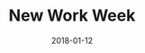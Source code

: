 ---
subheader: ''
description: "<p><span><span>Come celebrate this festival of premiere original play\
  \ readings, staged adaptations, and the final products of TAPS Bachelor\u2019s theses,\
  \ representing the culmination of four years theatrical training in the College.\
  \ All pieces are both student-written and student-directed. You can attend just\
  \ one show, or purchase a Festival Pass to attend all events!</span></span></p>\
  \ <p><em><strong>Jump to each section using the following\_links:</strong></em></p>\
  \ <p><em><strong><span><span><a href=\"#Thursday, April 12\">Thursday, April 12</a><br/><a\
  \ href=\"#Friday, April 13\">Friday, April 13</a></span></span><br/><a href=\"#Saturday,\
  \ April 14\">Saturday, April 14</a></strong></em></p><p><a href=\"#Friday, April\
  \ 20\">Friday, April 20</a><br/><a href=\"#Saturday, April 21\">Saturday, April\
  \ 21</a><br/><a href=\"#Sunday, April 22\">Sunday, April 22</a></p><p><a href=\"\
  #Festival Bios\">Read the Festival Bios</a></p><p>\_</p><p><a id=\"Thursday, April\
  \ 12\" name=\"Thursday, April 12\"><img alt=\"\" src=\"https://wslamp70.s3.amazonaws.com/arts/s3fs-public/uploads2/UT/NWW18_THUR-100.jpg\"\
  /></a></p><p><strong>7PM\_|\_Logan 501</strong></p><p><em><strong>A Model Korean</strong></em><br/>\n\
  by Kenjiro Lee<br/>\nDirected by Katie Bevil<br/>\nPerformed by\_Lucia Geng, Yoon\
  \ Jeong, and Natalia Rodriguez<br/><span data-sheets-userformat=\"10}\" data-sheets-value='\"\
  Three students in a project group attempting to learn various topics about Korean\
  \ culture uncover some uncomfortable truths about themselves and their heritage.\"\
  }'>Three students in a project group attempting to learn various topics about Korean\
  \ culture uncover some uncomfortable truths about themselves and their heritage.</span></p><p><strong>9PM\_\
  |\_Logan 501</strong></p> <p><em><strong>Mango and the B</strong></em><br/>\nby\
  \ Arthur Forcione<br/>\nDirected by Maxine Frendel<br/><span>A French-American family\
  \ drama about two siblings\u2014LUKE and MARGO\u2014coming home for the holidays\
  \ to their toxic parents ANNE-MARIE and JULES. When the maid VIRGINIA uncovers LUKE\u2019\
  s twisted fetish for his mentally ill sister, familial tensions that have been bubbling\
  \ for years come to a head and push the children into adulthood.</span></p><p><a\
  \ id=\"Friday, April 13\" name=\"Friday, April 13\"><strong><img alt=\"\" src=\"\
  https://wslamp70.s3.amazonaws.com/arts/s3fs-public/uploads2/UT/NWW18_FRI-100.jpg\"\
  /></strong></a></p><p><strong>7PM\_|\_Logan 501</strong></p><p><em><strong>Going\
  \ Up</strong></em><br/>\nby Hanna\_Kime<br/>\nDirected by Ruthie Dworin<br/><span\
  \ data-sheets-userformat=\"10}\" data-sheets-value='\"To avoid answering a phone\
  \ call that will confirm her sister\u2019s death, Amy, 24, spends an afternoon lying\
  \ to strangers she meets on a hotel elevator. But then, just as someone catches\
  \ onto her act, the power goes out, and the two are stuck together until it comes\
  \ back on.\"}'>To avoid answering a phone call that will confirm her sister\u2019\
  s death, Amy, 24, spends an afternoon lying to strangers she meets on a hotel elevator.\
  \ But then, just as someone catches onto her act, the power goes out, and the two\
  \ are stuck together until it comes back on.</span></p> <p><em><strong><span>La\
  \ Maja Desnuda</span></strong></em><br/>\nby Emily Lynch<br/>\nDirected by Jess\
  \ Robinson<br/><span data-sheets-userformat=\"10}\" data-sheets-value='\"Two best\
  \ friends spend their afternoon in a nursing home discussing puzzles, the elderly,\
  \ and nothing else! Everything is fine between them!\"}'>Two best friends spend\
  \ their afternoon in a nursing home discussing puzzles, the elderly, and nothing\
  \ else! Everything is fine between them!</span></p><p><em><strong>With Friends Like\
  \ These</strong></em><br/>\nby Omar Almkki\_<br/>\ndirected by Lynn Chong<br/><span\
  \ data-sheets-userformat=\"10}\" data-sheets-value='\"These are the first three\
  \ scenes of a full-length play about three friends whose lives change, some for\
  \ the better, some for the worse, when one of their sisters comes to live with them\
  \ due to her parents being away.\"}'>These are the first three scenes of a full-length\
  \ play about three friends whose lives change, some for the better, some for the\
  \ worse, when one of their sisters comes to live with them due to her parents being\
  \ away.</span></p><p>\_</p><p><a id=\"Saturday, April 14\" name=\"Saturday, April\
  \ 14\"><strong><img alt=\"\" src=\"https://wslamp70.s3.amazonaws.com/arts/s3fs-public/uploads2/UT/NWW18_SAT-100.jpg\"\
  /></strong></a></p><p><strong>7PM\_|\_Logan 501</strong><br/><em><strong>The First\
  \ Day</strong></em><br/>\nby Felix Lecocq<br/>\nDirected by Lynn Chong<br/><span\
  \ data-sheets-userformat=\"400}\" data-sheets-value='\"The First Day is a horror-comedy\
  \ play that follows the conversation between two employees in the storeroom at the\
  \ back of a Chicago caf\xE9. One employee is naively disappointed by their first\
  \ day working a customer service job. The other employee is jaded and sarcastic.\
  \ Both employees must use their skills and experience to prepare for the zombie\
  \ apocalypse.\"}'>The First Day is a horror-comedy play that follows the conversation\
  \ between two employees in the storeroom at the back of a Chicago caf\xE9. One employee\
  \ is naively disappointed by their first day working a customer service job. The\
  \ other employee is jaded and sarcastic. Both employees must use their skills and\
  \ experience to prepare for the zombie apocalypse.</span></p><p><em><strong>Quack!\_\
  </strong></em><br/>\nby Teis Jayaswal<br/>\nDirected by Maxine Frendel<br/><span\
  \ data-sheets-userformat=\"400}\" data-sheets-value='\"is an absurdist comedy set\
  \ in a small town where a mammoth-sized rubber duck suddenly appears. A man dies\
  \ and a baffled, \u201Cpatriotic\u201D sheriff starts investigating. Following the\
  \ events are Peter, an arrogant banker, Eve, a compassionate teacher, and Anthea,\
  \ a mystic stranger. As the play unfolds, bodies disappear, unyielding atheists\
  \ find God, and grimy motels get five-star ratings.\"}'>An absurdist comedy set\
  \ in a small town where a mammoth-sized rubber duck suddenly appears. A man dies\
  \ and a baffled, \u201Cpatriotic\u201D sheriff starts investigating. Following the\
  \ events are Peter, an arrogant banker, Eve, a compassionate teacher, and Anthea,\
  \ a mystic stranger. As the play unfolds, bodies disappear, unyielding atheists\
  \ find God, and grimy motels get five-star ratings.</span></p><p><em><strong>Property\
  \ Damage</strong></em><br/>\nby Abigail Henkin<br/>\nDirected by Jess Robinson<br/><span\
  \ data-sheets-userformat=\"10}\" data-sheets-value='\"Georgiana is a brilliant teen\
  \ hacker living in a matrix-like simulation. Everyone knows that this world isn\u2019\
  t real; in fact, there is an entire population of simulated AIs who live and function\
  \ identically to \u201Creal\u201D people. Georgiana is now on trial for erasing\
  \ these sims, of whom her boyfriend (who she regularly recodes) is the only surviving\
  \ member.\"}'>Georgiana is a brilliant teen hacker living in a matrix-like simulation.\
  \ Everyone knows that this world isn\u2019t real; in fact, there is an entire population\
  \ of simulated AIs who live and function identically to \u201Creal\u201D people.\
  \ Georgiana is now on trial for erasing these sims, of whom her boyfriend (who she\
  \ regularly recodes) is the only surviving member.</span></p><p><strong>9PM | Logan\
  \ 501</strong></p><p><em><strong>Admisssion</strong></em><br/>\nby Laurence Warner<br/><span>After\
  \ becoming the first in his broken family to graduate from university, small-town\
  \ Jamie is flown out to Hillcrest Manor, the desert estate of an Omani businessman,\
  \ with a single task in hand: to get his son into Cambridge.\_</span>*Showcase of\
  \ work-in-progress screenplay.</p> <p><em><strong>Up the Riverbank</strong></em><br/>\n\
  by Jacques Manjarrez<br/>\ndirected by Ruthie Dworkin<br/><span data-sheets-userformat=\"\
  10}\" data-sheets-value='\"Having long since abandoned her tedious sub-urban living,\
  \ an alcoholic woman reminisces on her time as an mother and wife.\"}'>Having long\
  \ since abandoned her tedious sub-urban living, an alcoholic woman reminisces on\
  \ her time as an mother and wife.</span></p><p><em><strong>CitrusFruit</strong></em><br/>\n\
  by Emma Gardner<br/>\ndirected by Katie Bevil<br/><span data-sheets-userformat=\"\
  400}\" data-sheets-value='\"In this sitcom-y short play, three roommates circuitously\
  \ discuss their love lives, the meaning of various foods, and ultimately how to\
  \ remove the rats from their apartment. Protagonist Mel is determined to use her\
  \ relationships as creative fodder, much to the frustration of her roommates Katie\
  \ and Sonya who are each trying to understand themselves in the city of L.A.\"}'>In\
  \ this sitcom-y short play, three roommates circuitously discuss their love lives,\
  \ the meaning of various foods, and ultimately how to remove the rats from their\
  \ apartment. Protagonist Mel is determined to use her relationships as creative\
  \ fodder, much to the frustration of her roommates Katie and Sonya who are each\
  \ trying to understand themselves in the city of L.A.</span></p><p><strong>7:30PM\
  \ | Theater West</strong></p> <p><em><strong>\"</strong>Cuentos De Sobrevivencia\"\
  </em><br/><strong>Christian Castro\_</strong><em>(B.A. Project)</em><br/>\nUn ciclo\
  \ de obras contando las historias de sobrevivientes. Sobrevivientes que son queer,\
  \ y que existen dentro de un contexto latinoamericano. La obra es una forma de resistencia,\
  \ contra barreras, odio y, la idea que no merecemos amor. Con amor y esperanza podemos\
  \ cambiar este mundo que quiere atenuar nuestra luz. Todos podemos volar.</p> <p>\_\
  Performed by\_:</p><p>Staff</p><p><a id=\"Friday, April 20\" name=\"Friday, April\
  \ 20\"><img alt=\"\" src=\"https://wslamp70.s3.amazonaws.com/arts/s3fs-public/uploads2/UT/NWW18_THUR%20copy-100.jpg\"\
  /></a></p><p><strong>7PM | Logan 701</strong><br/><em><span>\"Beyond It Is Another\
  \ Dimension\"</span><br/><strong>Margaret Lazarovitz\_</strong>(B.A. Project)</em><br/><span>This\
  \ project explores the intersection of man and machine--what happens when thoughts\
  \ and senses are computer controlled? The script of a beloved sci-fi television\
  \ show is run through a Markov chain to create a new, unique script that removes\
  \ the element of narrative but retains the rich, familiar imagery of life on Earth.\
  \ All lighting cues are triggered by keywords algorithmically selected from this\
  \ new script, which the actors will recite in real time as this script is generated.<br/>\n\
  Performed by\_</span><span><em>Eren Ahn, Paris Bezanis, Emma Shapiro.</em><br/>\n\
  Special Thanks to Andrew Meyers and Connor Ciesil for their technical guidance,\
  \ Avi Sheehan for their lighting expertise and Annie Dorsen for her mentorship in\
  \ algorithmic theatre.</span></p><p><strong>9PM | Logan 501</strong><br/><em><span\
  \ data-sheets-userformat=\"0}\" data-sheets-value='\"The Next Steps\"}'>\"The Next\
  \ Steps\"</span><br/><strong>Chris Chen</strong>\_(B.A. Project)</em><br/><span\
  \ data-sheets-userformat=\"0}\" data-sheets-value='\"As Richie and Sam begin to\
  \ prepare for the next stages of their lives, cultural and personal differences\
  \ prevent them from seeing eye to eye. An examination of the relationship many first\
  \ and second generation Asian Americans have with the fine arts.\"}'>As Richie and\
  \ Sam begin to prepare for the next stages of their lives, cultural and personal\
  \ differences prevent them from seeing eye to eye. An examination of the relationship\
  \ many first and second generation Asian Americans have with the fine arts.<br/>\n\
  Performed by Chris Chen (Richie) and Alex Rodriguez (Sam).</span></p> <p><em>\"\
  The Door and The Window\"</em><br/><em><strong>Maggie Strahan\_</strong></em>\_\
  <em>(B.A. Project)</em><br/>\nThe Door and The Window presents two poems, presented\
  \ bilingually in English and American Sign Language, and explores the metaphors\
  \ of communication barriers in deaf and hearing cultures.<br/>\nPerformed by\_<em>Hope\
  \ Gundlah, Sabrina Sternberg</em></p><p><em>\"Behind Closed Doors: True Stories\
  \ of Mental Illness\"</em><br/><strong>Brandon McCallister</strong>\_(B.A. Project)<br/><span\
  \ data-sheets-userformat=\"0}\" data-sheets-value='\"This play retells the stories\
  \ of interviews conducted with students around campus about their experiences with\
  \ mental health and illness. These individuals stories and experiences are retold\
  \ through this performance.\"}'>This play retells the stories of interviews conducted\
  \ with students around campus about their experiences with mental health and illness.\
  \ These individuals stories and experiences are retold through this performance.<br/>\n\
  Performed by\_</span><em>Sophie Hoyt, Natalie Pasquinelli, Christine Yan, and Jacob\
  \ Goodman</em><br/>\nStage Manager - Michelle Noyes</p><p><a id=\"Saturday, April\
  \ 21\" name=\"Saturday, April 21\"><img alt=\"\" src=\"https://wslamp70.s3.amazonaws.com/arts/s3fs-public/uploads2/UT/NWW18_FRI%20copy-100.jpg\"\
  /></a></p><p><strong>7PM | Logan 501<br/>\n\"</strong><em><span>The Coffee House:\
  \ A Farce\"</span><br/><strong>Tempest Wisdom</strong></em>\_<em>(B.A. Project)</em><br/><span>Rumors\
  \ spread almost as fast as cash changes hands in this morally and literally bankrupt\
  \ Commedia dell'Arte adaptation of Carlo Goldoni's 1750 play La Bottega del Caff\xE8\
  .<br/>\nPerformed by:\_</span></p><p><span>Scenic design by Ethan Schondorf</span><br/><span>Special\
  \ thanks to Ada Palmer and Hannah Zinky!</span></p><p><strong>9PM | Logan 501</strong><br/><em><span>\"\
  Nothing Gets Shared At Pool Parties\"</span></em><br/><em><strong>Megan Philippi\_\
  </strong></em>\_<em>(B.A. Project)</em><br/><span data-sheets-userformat=\"0}\"\
  \ data-sheets-value=\"&quot;Why do we tell stories from our lives differently in\
  \ different moments? Why do we change details or leave things out? Nothing Gets\
  \ Shared At Pool Parties is a devised exploration of the stories we don't quite\
  \ tell and what it means to try to share more of ourselves. &quot;}\">Why do we\
  \ tell stories from our lives differently in different moments? Why do we change\
  \ details or leave things out? Nothing Gets Shared At Pool Parties is a devised\
  \ exploration of the stories we don't quite tell and what it means to try to share\
  \ more of ourselves.<br/>\nPerformed by\_</span><span>Emily Rodriguez, Katie Bevil,\
  \ and Ruthie Dworin.</span><br/>\n\_</p><p><span>\"<em>Thresholds of Revelation</em>\"\
  \ </span><br/><em><strong>Emma Maltby</strong></em>\_<em>(B.A. Project)</em><br/><span\
  \ data-sheets-userformat=\"0}\" data-sheets-value='\"The hysterical woman is no\
  \ stranger to Twentieth Century American Drama. With this piece we are exploring\
  \ how the hysterical woman breaks free from the structures of domesticity and enters\
  \ the world of the political at the end of the Cold War. \"}'>The hysterical woman\
  \ is no stranger to Twentieth Century American Drama. With this piece we are exploring\
  \ how the hysterical woman breaks free from the structures of domesticity and enters\
  \ the world of the political at the end of the Cold War.<br/>\nPerformed by\_</span><span>Margaret\
  \ Glazier, and Jacob Goodman.</span></p><p><a id=\"Sunday, April 22\" name=\"Sunday,\
  \ April 22\"><img alt=\"\" src=\"https://wslamp70.s3.amazonaws.com/arts/s3fs-public/uploads2/UT/NWW18_SAT%20copy-100.jpg\"\
  /></a></p><p><strong>2PM | Logan 501</strong><br/><em>\"Madness\"<br/><strong>Avi\
  \ Sheehan\_</strong></em>\_<em>(B.A. Project)</em><br/><span>This performance integrates\
  \ Maghribi Arabic and English interpretations of a poem by Malika al-Asimi, \"The\
  \ Rabid Poem\" or al-Qasida al-Mas\u2019ura. It is intentionally in multiple languages\
  \ to explore the ways that we understand and interpret both language and movement.</span><br/>\n\
  Performed by\_<em><span data-sheets-userformat=\"0}\" data-sheets-value='\"Avi Sheehan,\
  \ Maggie Strahan\"}'>Avi Sheehan, Maggie Strahan</span></em></p><p><strong>4PM |\
  \ Logan 501</strong><br/><em><span data-sheets-userformat=\"0}\" data-sheets-value='\"\
  So Many Seagulls\"}'>\"So Many Seagulls\"</span></em><br/><em><strong>Grace Bolander\_\
  </strong>(B.A. Project)</em><br/><span data-sheets-userformat=\"0}\" data-sheets-value=\"\
  &quot;A compilation of text from different characters in Anton Chekhov's The Seagull,\
  \ this solo performance is an exploration of love, hate, and every seagull in between.\
  \ Performer Grace Bolander will jump from character to character, challenging her\
  \ versatility as a performer and inviting the audience to see the famously volatile\
  \ relationships in Chekhov's classic text in a new light.&quot;}\">A compilation\
  \ of text from different characters in Anton Chekhov's The Seagull, this solo performance\
  \ is an exploration of love, hate, and every seagull in between. Performer Grace\
  \ Bolander will jump from character to character, challenging her versatility as\
  \ a performer and inviting the audience to see the famously volatile relationships\
  \ in Chekhov's classic text in a new light.<br/>\nPerformed by Grace Bolander<br/>\n\
  Directed by Julia Santha</span></p><p><strong>4PM | Logan 701</strong><br/><em><span\
  \ data-sheets-userformat=\"0}\" data-sheets-value='\"How to Be a Man 101\"}'>\"\
  How to Be a Man 101\"</span></em><br/><em><strong>Josh Hart</strong></em>\_<em>(B.A.\
  \ Project)</em><br/><span data-sheets-userformat=\"0}\" data-sheets-value='\"How\
  \ to Be a Man 101 is about the struggles of a young trans man to conform to the\
  \ expectations put on him by media and the misconceptions that society holds about\
  \ trans people.\"}'>How to Be a Man 101 is about the struggles of a young trans\
  \ man to conform to the expectations put on him by media and the misconceptions\
  \ that society holds about trans people.<br/>\nPerformed by:</span></p><p><a id=\"\
  Festival Bios\" name=\"Festival Bios\"><img alt=\"\" src=\"https://wslamp70.s3.amazonaws.com/arts/s3fs-public/uploads2/UT/NWW18_BIO%20copy%202.png\"\
  /></a><br/>\n\_</p><p><span data-sheets-userformat=\"0}\" data-sheets-value='\"\
  Kenjiro Lee (Writer, A Model Korean) is a second year Political Science major. He\
  \ has previously performed with UT in Peter and the Starcatcher (Alf). He is heavily\
  \ involved in the performance group Iris as a board member and has worked on The\
  \ Bartender Scene (writer, performer), Story Time (writer, director, performer in\
  \ \\\"Peach Boy\\\"), and For Colored Girls (sound designer). Kenjiro would like\
  \ to thank the KSO for initially commissioning this script and Katie Bevil for helping\
  \ bring it to life after peer-reviewing it during the writing process.\"}'><strong>Kenjiro\
  \ Lee</strong> (Writer, <em>A Model Korean</em>) is a second year Political Science\
  \ major. He has previously performed with UT in <em>Peter and the Starcatcher</em>\
  \ (Alf). He is heavily involved in the performance group Iris as a board member\
  \ and has worked on <em>The Bartender Scene</em> (Writer, Performer),<em> Story\
  \ Time</em> (Writer, Director, Performer in \"Peach Boy\"), and <em>For Colored\
  \ Girls</em> (Sound Designer). Kenjiro would like to thank the KSO for initially\
  \ commissioning this script and Katie Bevil for helping bring it to life after peer-reviewing\
  \ it during the writing process.</span></p> <p><span data-sheets-userformat=\"0}\"\
  \ data-sheets-value='\"Katie Bevil is a second-year TAPS and French double-major.\
  \ UT credits include Iphigenia and Other Daughters (Chrysothemis), She Kills Monsters\
  \ (assistant set), As You Like It (Orlando), and Eurydice (Orpheus). Katie also\
  \ serves on the 2018 UT Committee.\"}'><strong>Katie Bevil</strong> (Director,\_\
  <em>A Model Korean</em>, <em>Citrus Fruit</em>) is a second-year TAPS and French\
  \ double-major. UT credits include Iphigenia and Other Daughters (Chrysothemis),\
  \ She Kills Monsters (assistant set), As You Like It (Orlando), and Eurydice (Orpheus).\
  \ Katie also serves on the 2018 UT Committee.</span></p><p><span data-sheets-userformat=\"\
  0}\" data-sheets-value='\"Arthur Forcione (Writer, Mango and the B) is a third year\
  \ Economics and TAPS major. He is a first time writer from New York City. \"}'><strong>Arthur\
  \ Forcione</strong> (Writer, <em>Mango and the B</em>) is a third year Economics\
  \ and TAPS major. He is a first time writer from New York City.\_</span></p> <p><strong>Maxine\
  \ Frendel</strong> (Director,\_<em>Mango and the B</em>, <em>Quack!</em>) is a student\
  \ in the college.</p><p><span data-sheets-userformat=\"0}\" data-sheets-value='\"\
  Hanna Kime (playwright, \u201CGoing Up\u201D) is a fourth year English Major concentrating\
  \ in Creative Writing. Her full-length play, Put to Bed, has been read twice with\
  \ Sideshow Theater Company at Victory Gardens. She is currently working as the Literary\
  \ Intern at First Floor Theater Company, and has in the past worked in New Work\
  \ Development with The House Theatre of Chicago. She has written and directed for\
  \ New Work Week for the last two years, and is excited to take part again.\"}'><strong>Hanna\
  \ Kime</strong> (Writer, <em>Going Up</em>) is a fourth year English major concentrating\
  \ in Creative Writing. Her full-length play, <em>Put to Bed</em>, has been read\
  \ twice with Sideshow Theater Company at Victory Gardens. She is currently working\
  \ as the Literary Intern at First Floor Theater Company, and has in the past worked\
  \ in New Work Development with The House Theatre of Chicago. She has written and\
  \ directed for New Work Week for the last two years, and is excited to take part\
  \ again.</span></p><p><span data-sheets-userformat=\"0}\" data-sheets-value='\"\
  Ruthie Dworin (Director, \\\"Going Up,\\\" \\\"Up the Riverbank\\\") is a first\
  \ year who is thinking about majoring in Linguistics and TAPS. She has previously\
  \ worked on Julius Caesar with the Classical Entertainment Society (Assistant Director)\
  \ and Eurydice with University Theater (Little Stone). She is currently working\
  \ on Animals Out of Paper (Assistant Director).\"}'><strong>Ruthie Dworin</strong>\
  \ (Director, <em>Going Up</em>,\_<em>Up the Riverbank</em>) is a first year who\
  \ is thinking about majoring in Linguistics and TAPS. She has previously worked\
  \ on <em>Julius Caesar</em> with the Classical Entertainment Society (Assistant\
  \ Director) and <em>Eurydice</em> with University Theater (Little Stone). She is\
  \ currently working on <em>Animals Out of Paper</em> (Assistant Director).</span></p><p><span\
  \ data-sheets-userformat=\"0}\" data-sheets-value='\"Emily Lynch (Writer, La Maja\
  \ Desnuda) is a second year studying English and Political Science. She has recently\
  \ worked on Much Ado About Nothing (Props Designer), Matt and Ben (Matt), and As\
  \ You Like It (Director). She also serves as treasurer of UT Committee. \"}'><strong>Emily\
  \ Lynch</strong> (Writer, <em>La Maja Desnuda</em>) is a second year studying English\
  \ and Political Science. She has recently worked on <em>Much Ado About Nothing</em>\
  \ (Props Designer), <em>Matt and Ben</em> (Matt), and <em>As You Like It</em> (Director).\
  \ She also serves as treasurer of UT Committee.\_</span></p><p><span data-sheets-userformat=\"\
  0}\" data-sheets-value='\"Jess Robinson (Director, La Maja Desnuda and Property\
  \ Damage) is a second year Public Policy and Political Science major. She has previously\
  \ worked on Antigonick (SM), Julius Caesar (SM), Geography of a Horse Dreamer (ASM),\
  \ and the Merchant of Venice (ASM). \"}'><strong>Jess Robinson</strong> (Director,\
  \ <em>La Maja Desnuda</em>,\_<em>Property Damage</em>) is a second year Public Policy\
  \ and Political Science major. She has previously worked on <em>Antigonick</em>\
  \ (SM), <em>Julius Caesar</em> (SM), <em>Geography of a Horse Dreamer</em> (ASM),\
  \ and <em>the Merchant of Venice</em> (ASM).\_</span></p><p><span data-sheets-userformat=\"\
  0}\" data-sheets-value=\"&quot;Omar Almakki (Writer, With Friends Like These) is\
  \ a first year TAPS and Biology Major, who has previously worked on Theater24 Fall\
  \ Quarter (Writer) and Love's Labours Lost the Musical (Dumaine) with UT and Cinderella\
  \ (Father) with University Ballet. He is excited to be working on his first New\
  \ Work Week and hopes for the opportunity to do more over the next few years in\
  \ the College.&quot;}\"><strong>Omar Almakki</strong> (Writer, <em>With Friends\
  \ Like These</em>) is a first year TAPS and Biology major, who has previously worked\
  \ on Theater[24] fall quarter (Writer),\_<em>Love's Labour's Lost: The Musical</em>\
  \ (Dumaine) with UT, and <em>Cinderella</em> (Father) with University Ballet. He\
  \ is excited to be working on his first New Work Week and hopes for the opportunity\
  \ to do more over the next few years in the College.</span></p> <p><span data-sheets-userformat=\"\
  0}\" data-sheets-value=\" The Misanthrope (Eliante), Love's Labour's Lost (Katherine),\
  \ and Peter and the Starcatcher (Prop Designer). She is also a current member of\
  \ the UT Committee. &quot;}\"><strong>Lynn Chong</strong> (Director, <em>With Friends\
  \ Like These</em>) is a first year planning to major in Anthropology and TAPS. She\
  \ has previously worked on Exquisite Pressure: <em>The Misanthrope</em> (Eliante),\
  \ <em>Love's Labour's Lost</em> (Katherine), and <em>Peter and the Starcatcher</em>\
  \ (Prop Designer). She is also a current member of the UT Committee.\_</span></p><p><span\
  \ data-sheets-userformat=\"0}\" data-sheets-value=' lpwarner.com\"}'><strong>Laurence\
  \ Warner</strong> (<em>Admission</em>) moved to Chicago on a Fulbright Scholarship\
  \ from London, where a year spent pursuing acting was funded by a day-job as a private\
  \ tutor. The long Tube journeys between plush residencies spent reading Philip Marlowe\
  \ mysteries may have provided the spark to this story, which he hopes to develop\
  \ as a screenplay. For more on Laurence's creative work: lpwarner.com</span></p><p><span\
  \ data-sheets-userformat=\"0}\" data-sheets-value=\"&quot;Jacques Manjarrez (writer,\
  \ Up the Riverbank) is a first year Physics and Cinema and Media Studies major.\
  \ He has previously worked as a writer for Fire Escape films (Johnny Entropy, They\
  \ Tell Me I'm a Painter), Maroon TV (Jeruchicago), and STAGE labs (Bend, Fold, Break).\
  \ He is very excited to showcase his work with UT and does not usually write in\
  \ the third person. &quot;}\"><strong>Jacques Manjarrez</strong> (Writer, <em>Up\
  \ the Riverbank</em>) is a first year Physics and Cinema and Media Studies major.\
  \ He has previously worked as a writer for Fire Escape Films (<em>Johnny Entropy</em>,\
  \ <em>They Tell Me I'm a Painter</em>), Maroon TV (<em>Jeruchicago</em>), and STAGE\
  \ labs (<em>Bend, Fold, Break</em>). He is very excited to showcase his work with\
  \ UT and does not usually write in the third person.\_</span></p><p><span data-sheets-userformat=\"\
  0}\" data-sheets-value=\"&quot;Emma Gardner (Writer, Citrus Fruit) is a fourth-year\
  \ English and Political Science major. She has done Theater 24 a coupla times but\
  \ other than that enjoys enjoying the hard work of others in the UChi theatre scene.\
  \ Her proudest role to date is the one she's currently playing. &quot;}\"><strong>Emma\
  \ Gardner</strong> (Writer, <em>Citrus Fruit</em>) is a fourth year English and\
  \ Political Science major. She has done Theater[24] a coupla times but other than\
  \ that enjoys enjoying the hard work of others in the UChi theatre scene. Her proudest\
  \ role to date is the one she's currently playing.\_</span></p> <p><span data-sheets-userformat=\"\
  0}\" data-sheets-value=\"&quot;Felix Lecocq (Writer, The First Day) is a second\
  \ year English Language/Literature major.  He has previously worked on Love's Labour's\
  \ Lost (Sound Designer), Mr Burns a post-electric play (Assistant Sound Designer),\
  \ and Iphigenia and Other \\nDaughters (Orestes).  He is also a curator for Theater[24]\
  \ and is co-president of The Underground Collective.&quot;}\"><strong>Felix Lecocq</strong>\
  \ (Writer, <em>The First Day</em>) is a second year English Language/Literature\
  \ major. He has previously worked on <em>Love's Labour's Lost</em> (Sound Designer),\
  \ <em>Mr. Burns, a post-electric play</em> (Assistant Sound Designer), and <em>Iphigenia\
  \ and Other<br/>\nDaughters</em> (Orestes). He is also a curator for Theater[24]\
  \ and is co-president of The Underground Collective.</span></p><p><span data-sheets-userformat=\"\
  0}\" data-sheets-value='\"Teis Jayaswal (Writer, Quack!) is a first year Cinema\
  \ and Media Studies major. This is his first experience with University Theater.\
  \ Previously, he has written for the New Works Festival at his high school, acted\
  \ in both school and community theater productions, and also directed several one-acts.\
  \ Teis also loves improv and stand-up comedy and is well-known at home among his\
  \ peers for his own comedy venue called Comedy Copper which he runs out of his dilapidated\
  \ garage. He is excited to be getting back into theater and performance arts after\
  \ taking a break to settle into college. \"}'><strong>Teis Jayaswal</strong> (Writer,\
  \ <em>Quack!</em>) is a first year Cinema and Media Studies major. This is his first\
  \ experience with University Theater. Previously, he has written for the New Works\
  \ Festival at his high school, acted in both school and community theater productions,\
  \ and also directed several one-acts. Teis also loves improv and stand-up comedy\
  \ and is well-known at home among his peers for his own comedy venue called Comedy\
  \ Copper which he runs out of his dilapidated garage. He is excited to be getting\
  \ back into theater and performance arts after taking a break to settle into college.\_\
  </span></p><p><span data-sheets-userformat=\"0}\" data-sheets-value='\"Abigail Henkin\
  \ (writer, Property Damage) is a first year TAPS major. She has previously worked\
  \ on The Rope (actor) and Theater24 (writer). \"}'><strong>Abigail Henkin</strong>\
  \ (Writer, <em>Property Damage</em>) is a first year TAPS major. She has previously\
  \ worked on <em>The Rope</em> (actor) and Theater[24] (Writer).\_</span></p><p><strong>Christian\
  \ Castro Romero</strong> (<em>Cuentos De Sobrevivencia</em>) is a student in the\
  \ college.</p><p><span data-sheets-userformat=\"0}\" data-sheets-value=\"&quot;Margaret\
  \ Lazarovits is a fourth year Physics major and Theatre and Performance Studies\
  \ minor. Previous University Theatre credits include God of Carnage (Annette), West\
  \ Side Story (Consuela), Miss Julie (Asst. Director) and Macbeth (Asst. Director).\
  \ She also is a founding and current company member of On the Verge, a summer theatre\
  \ repertory company featuring female, minority and LGBTQ+ narratives. On the Verge\
  \ credits include Caylee's First Big Show!!! (Director, Stage Manager) and Footprints\
  \ at Laetoli (Asst. Director, Stage Manager).&quot;}\"><strong>Margaret Lazarovits</strong>\
  \ (</span><em>Beyond It Is Another Dimension</em>)<span data-sheets-userformat=\"\
  0}\" data-sheets-value=\"&quot;Margaret Lazarovits is a fourth year Physics major\
  \ and Theatre and Performance Studies minor. Previous University Theatre credits\
  \ include God of Carnage (Annette), West Side Story (Consuela), Miss Julie (Asst.\
  \ Director) and Macbeth (Asst. Director). She also is a founding and current company\
  \ member of On the Verge, a summer theatre repertory company featuring female, minority\
  \ and LGBTQ+ narratives. On the Verge credits include Caylee's First Big Show!!!\
  \ (Director, Stage Manager) and Footprints at Laetoli (Asst. Director, Stage Manager).&quot;}\"\
  > is a fourth year Physics major and Theatre and Performance Studies minor. Previous\
  \ University Theatre credits include <em>God of Carnage</em> (Annette), <em>West\
  \ Side Story</em> (Consuela), <em>Miss Julie</em> (Asst. Director) and <em>Macbeth</em>\
  \ (Asst. Director). She also is a founding and current company member of On the\
  \ Verge, a summer theatre repertory company featuring female, minority and LGBTQ+\
  \ narratives. On the Verge credits include <em>Caylee's First Big Show!!!</em> (Director,\
  \ Stage Manager) and <em>Footprints at Laetoli</em> (Asst. Director, Stage Manager).</span></p><p><span\
  \ data-sheets-userformat=\"0}\" data-sheets-value=\"&quot;Margaret Lazarovits is\
  \ a fourth year Physics major and Theatre and Performance Studies minor. Previous\
  \ University Theatre credits include God of Carnage (Annette), West Side Story (Consuela),\
  \ Miss Julie (Asst. Director) and Macbeth (Asst. Director). She also is a founding\
  \ and current company member of On the Verge, a summer theatre repertory company\
  \ featuring female, minority and LGBTQ+ narratives. On the Verge credits include\
  \ Caylee's First Big Show!!! (Director, Stage Manager) and Footprints at Laetoli\
  \ (Asst. Director, Stage Manager).&quot;}\"><strong>Chris Chen</strong> is a student\
  \ in the college.</span></p> <p><span data-sheets-userformat=\"0}\" data-sheets-value='\"\
  Tempest Wisdom is a fourth year in the college.\"}'><strong>Tempest Wisdom</strong>\
  \ (<em>The Coffee House: A Farce</em>) is a fourth year in the college.</span></p><p><strong>Cori\
  \ Mayer</strong> (<em>Pathological Object</em>)\_<span>is a student in the college.</span></p><p><strong>Maggie\
  \ Strahan</strong> (<em>The Door and the Window</em>)\_<span>is a student in the\
  \ college.</span></p><p><strong>Brandon McCallister</strong> (Behind Closed Doors:\
  \ True Stories of Mental Illness)\_<span>is a student in the college.</span></p><p><strong>Megan\
  \ Philippi</strong>\_<span>is a student in the college.</span></p><p><strong>Avi\
  \ Sheehan</strong> (<em>Madness</em>)\_<span>is a student in the college.</span></p><p><strong>Emma\
  \ Maltby</strong>\_<span>is a student in the college.</span></p><p><strong>Grace\
  \ Bolander</strong>\_<span>is a student in the college.</span></p><p><strong>Josh\
  \ Hart</strong>\_<span>is a student in the college.</span></p>"
slug: new-work-week
title: New Work Week
layout: show-info
quarter: spring
year: 2018
season: 2017-2018 Shows
date: 2018-01-12

---